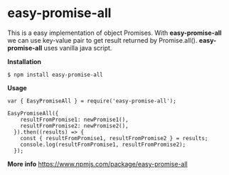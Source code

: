 # easy-promise-all
This is a easy implementation of object Promises. With **easy-promise-all** we can use key-value pair to get result returned by Promise.all().
**easy-promise-all** uses vanilla java script.

**Installation**

```$ npm install easy-promise-all```

**Usage**
```
var { EasyPromiseAll } = require('easy-promise-all');

EasyPromiseAll({
    resultFromPromise1: newPromise1(),
    resultFromPromise2: newPromise2(),
  }).then((results) => {
    const { resultFromPromise1, resultFromPromise2 } = results;
    console.log(resultFromPromise1, resultFromPromise2);
  });
```

**More info**
https://www.npmjs.com/package/easy-promise-all

